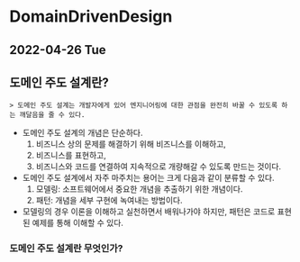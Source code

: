 # DomainDrivenDesign
## 2022-04-26 Tue

## 도메인 주도 설계란?
```
> 도메인 주도 설계는 개발자에게 있어 엔지니어링에 대한 관점을 완전히 바꿀 수 있도록 하는 깨달음을 줄 수 있다.
```
* 도메인 주도 설계의 개념은 단순하다.
  1. 비즈니스 상의 문제를 해결하기 위해 비즈니스를 이해하고,
  2. 비즈니스를 표현하고,
  3. 비즈니스와 코드를 연결하여 지속적으로 개량해갈 수 있도록 만드는 것이다.
* 도메인 주도 설계에서 자주 마주치는 용어는 크게 다음과 같이 분류할 수 있다.
  1. 모델링: 소프트웨어에서 중요한 개념을 추출하기 위한 개념이다.
  2. 패턴: 개념을 세부 구현에 녹여내는 방법이다.
* 모델링의 경우 이론을 이해하고 실천하면서 배워나가야 하지만, 패턴은 코드로 표현된 예제를 통해 이해할 수 있다.

### 도메인 주도 설계란 무엇인가?